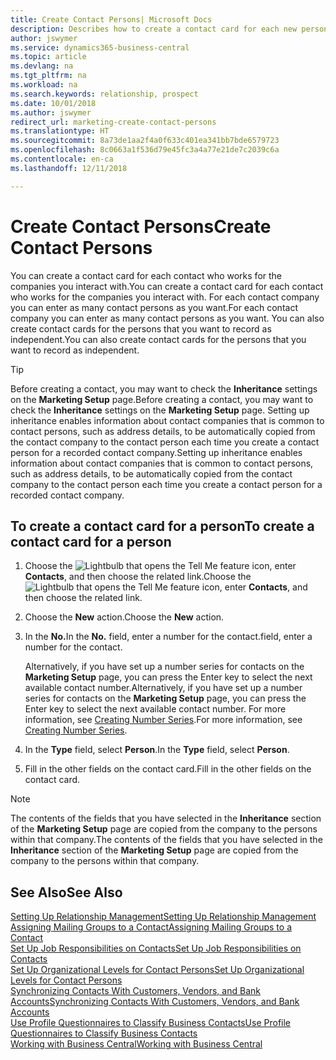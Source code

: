```yaml
---
title: Create Contact Persons| Microsoft Docs
description: Describes how to create a contact card for each new person or prospect you interact with or have a business relationship with.
author: jswymer
ms.service: dynamics365-business-central
ms.topic: article
ms.devlang: na
ms.tgt_pltfrm: na
ms.workload: na
ms.search.keywords: relationship, prospect
ms.date: 10/01/2018
ms.author: jswymer
redirect_url: marketing-create-contact-persons
ms.translationtype: HT
ms.sourcegitcommit: 8a73de1aa2f4a0f633c401ea341bb7bde6579723
ms.openlocfilehash: 8c0663a1f536d79e45fc3a4a77e21de7c2039c6a
ms.contentlocale: en-ca
ms.lasthandoff: 12/11/2018

---
```

# <a name="create-contact-persons"></a><span data-ttu-id="7c13b-103">Create Contact Persons</span><span class="sxs-lookup"><span data-stu-id="7c13b-103">Create Contact Persons</span></span>
<span data-ttu-id="7c13b-104">You can create a contact card for each contact who works for the companies you interact with.</span><span class="sxs-lookup"><span data-stu-id="7c13b-104">You can create a contact card for each contact who works for the companies you interact with.</span></span> <span data-ttu-id="7c13b-105">For each contact company you can enter as many contact persons as you want.</span><span class="sxs-lookup"><span data-stu-id="7c13b-105">For each contact company you can enter as many contact persons as you want.</span></span> <span data-ttu-id="7c13b-106">You can also create contact cards for the persons that you want to record as independent.</span><span class="sxs-lookup"><span data-stu-id="7c13b-106">You can also create contact cards for the persons that you want to record as independent.</span></span>

> [!TIP]  
>   <span data-ttu-id="7c13b-107">Before creating a contact, you may want to check the **Inheritance** settings on the **Marketing Setup** page.</span><span class="sxs-lookup"><span data-stu-id="7c13b-107">Before creating a contact, you may want to check the **Inheritance** settings on the **Marketing Setup** page.</span></span> <span data-ttu-id="7c13b-108">Setting up inheritance enables information about contact companies that is common to contact persons, such as address details, to be automatically copied from the contact company to the contact person each time you create a contact person for a recorded contact company.</span><span class="sxs-lookup"><span data-stu-id="7c13b-108">Setting up inheritance enables information about contact companies that is common to contact persons, such as address details, to be automatically copied from the contact company to the contact person each time you create a contact person for a recorded contact company.</span></span>

## <a name="to-create-a-contact-card-for-a-person"></a><span data-ttu-id="7c13b-109">To create a contact card for a person</span><span class="sxs-lookup"><span data-stu-id="7c13b-109">To create a contact card for a person</span></span>
1. <span data-ttu-id="7c13b-110">Choose the ![Lightbulb that opens the Tell Me feature](media/ui-search/search_small.png "Tell me what you want to do") icon, enter **Contacts**, and then choose the related link.</span><span class="sxs-lookup"><span data-stu-id="7c13b-110">Choose the ![Lightbulb that opens the Tell Me feature](media/ui-search/search_small.png "Tell me what you want to do") icon, enter **Contacts**, and then choose the related link.</span></span>
2. <span data-ttu-id="7c13b-111">Choose the **New** action.</span><span class="sxs-lookup"><span data-stu-id="7c13b-111">Choose the **New** action.</span></span>
3. <span data-ttu-id="7c13b-112">In the **No.**</span><span class="sxs-lookup"><span data-stu-id="7c13b-112">In the **No.**</span></span> <span data-ttu-id="7c13b-113">field, enter a number for the contact.</span><span class="sxs-lookup"><span data-stu-id="7c13b-113">field, enter a number for the contact.</span></span>

    <span data-ttu-id="7c13b-114">Alternatively, if you have set up a number series for contacts on the **Marketing Setup** page, you can press the Enter key to select the next available contact number.</span><span class="sxs-lookup"><span data-stu-id="7c13b-114">Alternatively, if you have set up a number series for contacts on the **Marketing Setup** page, you can press the Enter key to select the next available contact number.</span></span> <span data-ttu-id="7c13b-115">For more information, see [Creating Number Series](ui-create-number-series.md).</span><span class="sxs-lookup"><span data-stu-id="7c13b-115">For more information, see [Creating Number Series](ui-create-number-series.md).</span></span>
4. <span data-ttu-id="7c13b-116">In the **Type** field, select **Person**.</span><span class="sxs-lookup"><span data-stu-id="7c13b-116">In the **Type** field, select **Person**.</span></span>
5. <span data-ttu-id="7c13b-117">Fill in the other fields on the contact card.</span><span class="sxs-lookup"><span data-stu-id="7c13b-117">Fill in the other fields on the contact card.</span></span>

> [!NOTE]  
>   <span data-ttu-id="7c13b-118">The contents of the fields that you have selected in the **Inheritance** section of the **Marketing Setup** page are copied from the company to the persons within that company.</span><span class="sxs-lookup"><span data-stu-id="7c13b-118">The contents of the fields that you have selected in the **Inheritance** section of the **Marketing Setup** page are copied from the company to the persons within that company.</span></span>

## <a name="see-also"></a><span data-ttu-id="7c13b-119">See Also</span><span class="sxs-lookup"><span data-stu-id="7c13b-119">See Also</span></span>
[<span data-ttu-id="7c13b-120">Setting Up Relationship Management</span><span class="sxs-lookup"><span data-stu-id="7c13b-120">Setting Up Relationship Management</span></span>](marketing-setup-marketing.md)  
[<span data-ttu-id="7c13b-121">Assigning Mailing Groups to a Contact</span><span class="sxs-lookup"><span data-stu-id="7c13b-121">Assigning Mailing Groups to a Contact</span></span>](marketing-mailing-groups.md#AssignMailGroupContact)  
[<span data-ttu-id="7c13b-122">Set Up Job Responsibilities on Contacts</span><span class="sxs-lookup"><span data-stu-id="7c13b-122">Set Up Job Responsibilities on Contacts</span></span>](marketing-job-responsibilities.md)  
[<span data-ttu-id="7c13b-123">Set Up Organizational Levels for Contact Persons</span><span class="sxs-lookup"><span data-stu-id="7c13b-123">Set Up Organizational Levels for Contact Persons</span></span>](marketing-organizational-levels.md)  
[<span data-ttu-id="7c13b-124">Synchronizing Contacts With Customers, Vendors, and Bank Accounts</span><span class="sxs-lookup"><span data-stu-id="7c13b-124">Synchronizing Contacts With Customers, Vendors, and Bank Accounts</span></span>](marketing-synchronize-contacts-customers-vendors-bank-accounts.md)  
[<span data-ttu-id="7c13b-125">Use Profile Questionnaires to Classify Business Contacts</span><span class="sxs-lookup"><span data-stu-id="7c13b-125">Use Profile Questionnaires to Classify Business Contacts</span></span>](marketing-create-contact-profile-questionnaire.md)  
[<span data-ttu-id="7c13b-126">Working with Business Central</span><span class="sxs-lookup"><span data-stu-id="7c13b-126">Working with Business Central</span></span>](ui-work-product.md)  

